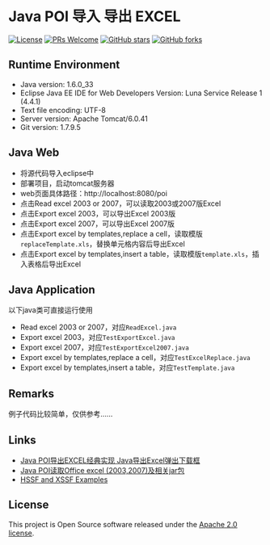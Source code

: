 # Java POI 导入 导出 EXCEL

[![License](https://img.shields.io/badge/license-Apache-blue.svg)](https://github.com/T5750/poi/blob/master/LICENSE.txt)
[![PRs Welcome](https://img.shields.io/badge/PRs-welcome-brightgreen.svg)](https://github.com/T5750/poi/pulls)
[![GitHub stars](https://img.shields.io/github/stars/T5750/poi.svg?style=social&label=Stars)](https://github.com/T5750/poi)
[![GitHub forks](https://img.shields.io/github/forks/T5750/poi.svg?style=social&label=Fork)](https://github.com/T5750/poi)

## Runtime Environment
* Java version: 1.6.0_33
* Eclipse Java EE IDE for Web Developers Version: Luna Service Release 1 (4.4.1)
* Text file encoding: UTF-8
* Server version: Apache Tomcat/6.0.41
* Git version: 1.7.9.5

## Java Web
* 将源代码导入eclipse中
* 部署项目，启动tomcat服务器
* web页面具体路径：http://localhost:8080/poi
* 点击Read excel 2003 or 2007，可以读取2003或2007版Excel
* 点击Export excel 2003，可以导出Excel 2003版
* 点击Export excel 2007，可以导出Excel 2007版
* 点击Export excel by templates,replace a cell，读取模版`replaceTemplate.xls`，替换单元格内容后导出Excel
* 点击Export excel by templates,insert a table，读取模版`template.xls`，插入表格后导出Excel

## Java Application
以下java类可直接运行使用

* Read excel 2003 or 2007，对应`ReadExcel.java`
* Export excel 2003，对应`TestExportExcel.java`
* Export excel 2007，对应`TestExportExcel2007.java`
* Export excel by templates,replace a cell，对应`TestExcelReplace.java`
* Export excel by templates,insert a table，对应`TestTemplate.java`

## Remarks
例子代码比较简单，仅供参考……

## Links
- [Java POI导出EXCEL经典实现 Java导出Excel弹出下载框](http://blog.csdn.net/evangel_z/article/details/7332535)
- [Java POI读取Office excel (2003,2007)及相关jar包](http://blog.csdn.net/evangel_z/article/details/7312050)
- [HSSF and XSSF Examples](http://poi.apache.org/spreadsheet/examples.html)

## License
This project is Open Source software released under the [Apache 2.0 license](http://www.apache.org/licenses/LICENSE-2.0.html).
